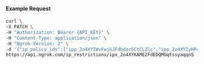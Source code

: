 <!-- Code generated for API Clients. DO NOT EDIT. -->

#### Example Request

```bash
curl \
-X PATCH \
-H "Authorization: Bearer {API_KEY}" \
-H "Content-Type: application/json" \
-H "Ngrok-Version: 2" \
-d '{"ip_policy_ids":["ipp_2o4XYIWvFwjGJFdbdarGCtCLZlc","ipp_2o4XYIyHP4a9V34oNmmYI51s7cz"]}' \
https://api.ngrok.com/ip_restrictions/ipx_2o4XYKAME2FdEDQMGqtssyaqqnS
```
